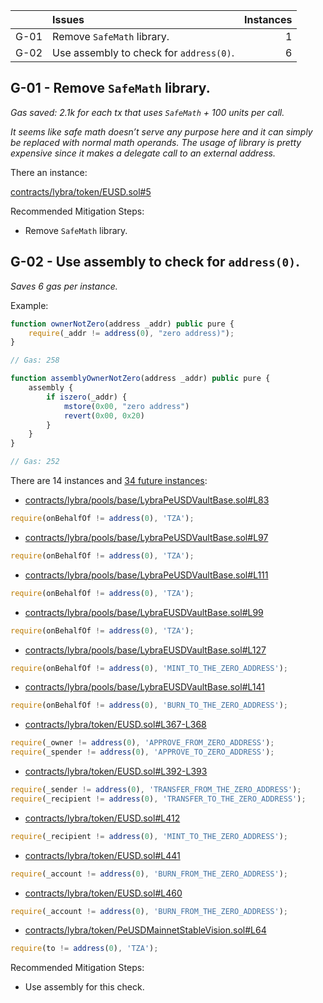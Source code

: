 |      | Issues                                  | Instances |
| :--- | :-------------------------------------- | --------: |
| G-01 | Remove `SafeMath` library.              |         1 |
| G-02 | Use assembly to check for `address(0)`. |         6 |

## G-01 - Remove `SafeMath` library.

_Gas saved: 2.1k for each tx that uses `SafeMath` + 100 units per call._

_It seems like safe math doesn’t serve any purpose here and it can simply be replaced with normal math operands. The usage of library is pretty expensive since it makes a delegate call to an external address._

There an instance:

[contracts/lybra/token/EUSD.sol#5](https://github.com/code-423n4/2023-06-lybra/blob/main/contracts/lybra/token/EUSD.sol#L5)

Recommended Mitigation Steps:

-   Remove `SafeMath` library.

## G-02 - Use assembly to check for `address(0)`.

_Saves 6 gas per instance._

Example:

```ts
function ownerNotZero(address _addr) public pure {
    require(_addr != address(0), "zero address)");
}

// Gas: 258
```

```ts
function assemblyOwnerNotZero(address _addr) public pure {
    assembly {
        if iszero(_addr) {
            mstore(0x00, "zero address")
            revert(0x00, 0x20)
        }
    }
}

// Gas: 252
```

There are 14 instances and [34 future instances](https://gist.github.com/liveactionllama/27513952718ec3cbcf9de0fda7fef49c#l01-missing-checks-for-address0x0-when-assigning-values-to-address-state-variables):

-   [contracts/lybra/pools/base/LybraPeUSDVaultBase.sol#L83](https://github.com/code-423n4/2023-06-lybra/blob/main/contracts/lybra/pools/base/LybraPeUSDVaultBase.sol#L83)

```ts
require(onBehalfOf != address(0), 'TZA');
```

-   [contracts/lybra/pools/base/LybraPeUSDVaultBase.sol#L97](https://github.com/code-423n4/2023-06-lybra/blob/main/contracts/lybra/pools/base/LybraPeUSDVaultBase.sol#L97)

```ts
require(onBehalfOf != address(0), 'TZA');
```

-   [contracts/lybra/pools/base/LybraPeUSDVaultBase.sol#L111](https://github.com/code-423n4/2023-06-lybra/blob/main/contracts/lybra/pools/base/LybraPeUSDVaultBase.sol#L111)

```ts
require(onBehalfOf != address(0), 'TZA');
```

-   [contracts/lybra/pools/base/LybraEUSDVaultBase.sol#L99](https://github.com/code-423n4/2023-06-lybra/blob/main/contracts/lybra/pools/base/LybraEUSDVaultBase.sol#L99)

```ts
require(onBehalfOf != address(0), 'TZA');
```

-   [contracts/lybra/pools/base/LybraEUSDVaultBase.sol#L127](https://github.com/code-423n4/2023-06-lybra/blob/main/contracts/lybra/pools/base/LybraEUSDVaultBase.sol#L127)

```ts
require(onBehalfOf != address(0), 'MINT_TO_THE_ZERO_ADDRESS');
```

-   [contracts/lybra/pools/base/LybraEUSDVaultBase.sol#L141](https://github.com/code-423n4/2023-06-lybra/blob/main/contracts/lybra/pools/base/LybraEUSDVaultBase.sol#L141)

```ts
require(onBehalfOf != address(0), 'BURN_TO_THE_ZERO_ADDRESS');
```

-   [contracts/lybra/token/EUSD.sol#L367-L368](https://github.com/code-423n4/2023-06-lybra/blob/main/contracts/lybra/token/EUSD.sol#L367-368)

```ts
require(_owner != address(0), 'APPROVE_FROM_ZERO_ADDRESS');
require(_spender != address(0), 'APPROVE_TO_ZERO_ADDRESS');
```

-   [contracts/lybra/token/EUSD.sol#L392-L393](https://github.com/code-423n4/2023-06-lybra/blob/main/contracts/lybra/token/EUSD.sol#L392-L393)

```ts
require(_sender != address(0), 'TRANSFER_FROM_THE_ZERO_ADDRESS');
require(_recipient != address(0), 'TRANSFER_TO_THE_ZERO_ADDRESS');
```

-   [contracts/lybra/token/EUSD.sol#L412](https://github.com/code-423n4/2023-06-lybra/blob/main/contracts/lybra/token/EUSD.sol#L412)

```ts
require(_recipient != address(0), 'MINT_TO_THE_ZERO_ADDRESS');
```

-   [contracts/lybra/token/EUSD.sol#L441](https://github.com/code-423n4/2023-06-lybra/blob/main/contracts/lybra/token/EUSD.sol#L441)

```ts
require(_account != address(0), 'BURN_FROM_THE_ZERO_ADDRESS');
```

-   [contracts/lybra/token/EUSD.sol#L460](https://github.com/code-423n4/2023-06-lybra/blob/main/contracts/lybra/token/EUSD.sol#L460)

```ts
require(_account != address(0), 'BURN_FROM_THE_ZERO_ADDRESS');
```

-   [contracts/lybra/token/PeUSDMainnetStableVision.sol#L64](https://github.com/code-423n4/2023-06-lybra/blob/main/contracts/lybra/token/PeUSDMainnetStableVision.sol#L64)

```ts
require(to != address(0), 'TZA');
```

Recommended Mitigation Steps:

-   Use assembly for this check.
